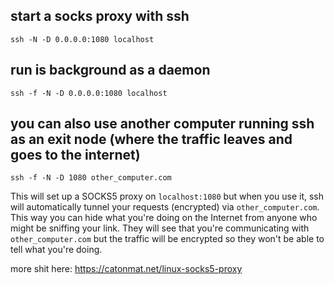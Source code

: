    
 ## start a socks proxy with ssh

	ssh -N -D 0.0.0.0:1080 localhost

## run is background as a daemon
    ssh -f -N -D 0.0.0.0:1080 localhost
  

## you can also use another computer running ssh as an exit node (where the traffic leaves and goes to the internet)
 
	ssh -f -N -D 1080 other_computer.com

This will set up a SOCKS5 proxy on  `localhost:1080`  but when you use it, ssh will automatically tunnel your requests (encrypted) via  `other_computer.com`. This way you can hide what you're doing on the Internet from anyone who might be sniffing your link. They will see that you're communicating with  `other_computer.com`  but the traffic will be encrypted so they won't be able to tell what you're doing.



more shit here: https://catonmat.net/linux-socks5-proxy
